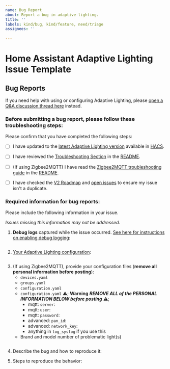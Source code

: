 ```yaml
---
name: Bug Report
about: Report a bug in adaptive-lighting.
title: ''
labels: kind/bug, kind/feature, need/triage
assignees: ''

---
```


# Home Assistant Adaptive Lighting Issue Template

## Bug Reports

If you need help with using or configuring Adaptive Lighting, please [open a Q&A discussion thread here](https://github.com/basnijholt/adaptive-lighting/discussions/new?category=q-a) instead.

### Before submitting a bug report, please follow these troubleshooting steps:

Please confirm that you have completed the following steps:

- [ ] I have updated to the [latest Adaptive Lighting version](https://github.com/basnijholt/adaptive-lighting/releases) available in [HACS](https://hacs.xyz/).
- [ ] I have reviewed the [Troubleshooting Section](https://github.com/basnijholt/adaptive-lighting#troubleshooting) in the [README](https://github.com/basnijholt/adaptive-lighting#readme).
- [ ] (If using Zigbee2MQTT) I have read the [Zigbee2MQTT troubleshooting guide](https://github.com/basnijholt/adaptive-lighting#zigbee2mqtt) in the [README](https://github.com/basnijholt/adaptive-lighting#readme).
- [ ] I have checked the [V2 Roadmap](https://github.com/basnijholt/adaptive-lighting/discussions/291) and [open issues](https://github.com/basnijholt/adaptive-lighting/issues) to ensure my issue isn't a duplicate.


### Required information for bug reports:

Please include the following information in your issue.

*Issues missing this information may not be addressed.*

1.  **Debug logs** captured while the issue occurred. [See here for instructions on enabling debug logging](https://github.com/basnijholt/adaptive-lighting#troubleshooting):

```

```

2.  [Your Adaptive Lighting configuration](https://github.com/basnijholt/adaptive-lighting#gear-configuration):

```

```

3.  (If using Zigbee2MQTT), provide your configuration files (**remove all personal information before posting**):
    - `devices.yaml`
    - `groups.yaml`
    - `configuration.yaml`
    - `configuration.yaml` ⚠️; **Warning** _**REMOVE ALL of the PERSONAL INFORMATION BELOW before posting**_ ⚠️;
      - mqtt: `server`:
      - mqtt: `user`:
      - mqtt: `password`:
      - advanced: `pan_id`:
      - advanced: `network_key`:
      - anything in `log_syslog` if you use this
    - Brand and model number of problematic light(s)
```

```

4.  Describe the bug and how to reproduce it:



5. Steps to reproduce the behavior:
